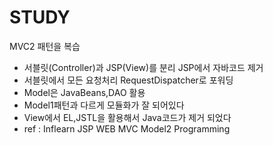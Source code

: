 # STUDY

<p> MVC2 패턴을 복습 </P>
<ul>
<li>서블릿(Controller)과 JSP(View)를 분리 JSP에서 자바코드 제거</li>
<li>서블릿에서 모든 요청처리 RequestDispatcher로 포워딩</li>
<li>Model은 JavaBeans,DAO 활용 </li>
<li>Model1패턴과 다르게 모듈화가 잘 되어있다</li>
<li>View에서 EL,JSTL을 활용해서 Java코드가 제거 되었다</li> 
  <li>ref : Inflearn JSP WEB MVC Model2 Programming </li>
</ul>

